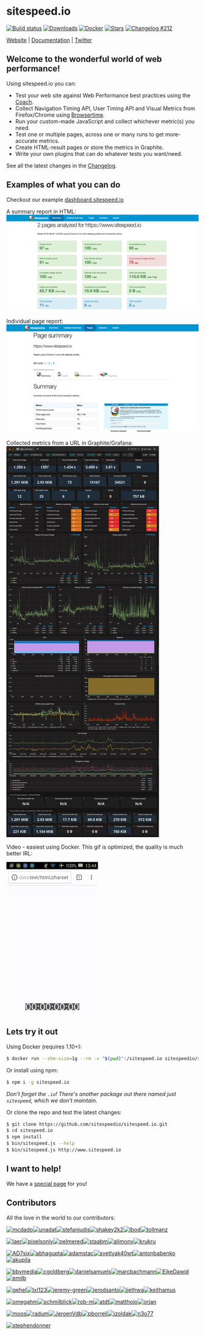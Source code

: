 # sitespeed.io

[![Build status][travis-image]][travis-url]
[![Downloads][downloads-image]][downloads-url]
[![Docker][docker-image]][docker-url]
[![Stars][stars-image]][stars-url]
[![Changelog #212][changelog-image]][changelog-url]


[Website](https://www.sitespeed.io/) | [Documentation](https://www.sitespeed.io/documentation/) | [Twitter](https://twitter.com/SiteSpeedio)

## Welcome to the wonderful world of web performance!

Using sitespeed.io you can:
* Test your web site against Web Performance best practices using the [Coach](https://github.com/sitespeedio/coach).
* Collect Navigation Timing API, User Timing API and Visual Metrics from Firefox/Chrome using [Browsertime](https://github.com/sitespeedio/browsertime).
* Run your custom-made JavaScript and collect whichever metric(s) you need.
* Test one or multiple pages, across one or many runs to get more-accurate metrics.
* Create HTML-result pages or store the metrics in Graphite.
* Write your own plugins that can do whatever tests you want/need.

See all the latest changes in the [Changelog](https://github.com/sitespeedio/sitespeed.io/blob/master/CHANGELOG.md).

## Examples of what you can do

Checkout our example [dashboard.sitespeed.io](https://dashboard.sitespeed.io/dashboard/db/page-summary)

A summary report in HTML:
<img src="https://raw.githubusercontent.com/sitespeedio/sitespeed.io/master/docs/img/html-summary.png">

Individual page report:
<img src="https://raw.githubusercontent.com/sitespeedio/sitespeed.io/master/docs/img/page.png">

Collected metrics from a URL in Graphite/Grafana:
<img src="https://raw.githubusercontent.com/sitespeedio/sitespeed.io/master/docs/img/grafana-page-summary.png">

Video - easiest using Docker. This gif is optimized, the quality is much better IRL:

<img src="https://raw.githubusercontent.com/sitespeedio/sitespeed.io/master/docs/img/barack.gif">

## Lets try it out

Using Docker (requires 1.10+):

```bash
$ docker run --shm-size=1g --rm -v "$(pwd)":/sitespeed.io sitespeedio/sitespeed.io --video --speedIndex https://www.sitespeed.io/
```

Or install using npm:

```bash
$ npm i -g sitespeed.io
```

_Don't forget the `.io`! There's another package out there named just `sitespeed`, which we don't maintain._

Or clone the repo and test the latest changes:

```bash
$ git clone https://github.com/sitespeedio/sitespeed.io.git
$ cd sitespeed.io
$ npm install
$ bin/sitespeed.js --help
$ bin/sitespeed.js http://www.sitespeed.io
```

## I want to help!
We have a [special page](HELP.md) for you!

## Contributors
All the love in the world to our contributors:

[<img alt="mcdado" src="https://avatars2.githubusercontent.com/u/898057?v=4&s=117" width="117">](https://github.com/mcdado)[<img alt="unadat" src="https://avatars3.githubusercontent.com/u/2950381?v=4&s=117" width="117">](https://github.com/unadat)[<img alt="stefanjudis" src="https://avatars3.githubusercontent.com/u/962099?v=4&s=117" width="117">](https://github.com/stefanjudis)[<img alt="shakey2k2" src="https://avatars1.githubusercontent.com/u/5218401?v=4&s=117" width="117">](https://github.com/shakey2k2)[<img alt="lbod" src="https://avatars1.githubusercontent.com/u/733371?v=4&s=117" width="117">](https://github.com/lbod)[<img alt="tollmanz" src="https://avatars3.githubusercontent.com/u/921795?v=4&s=117" width="117">](https://github.com/tollmanz)

[<img alt="laer" src="https://avatars3.githubusercontent.com/u/233972?v=4&s=117" width="117">](https://github.com/laer)[<img alt="pixelsonly" src="https://avatars1.githubusercontent.com/u/1099513?v=4&s=117" width="117">](https://github.com/pixelsonly)[<img alt="pelmered" src="https://avatars2.githubusercontent.com/u/680058?v=4&s=117" width="117">](https://github.com/pelmered)[<img alt="staabm" src="https://avatars2.githubusercontent.com/u/120441?v=4&s=117" width="117">](https://github.com/staabm)[<img alt="alimony" src="https://avatars3.githubusercontent.com/u/331091?v=4&s=117" width="117">](https://github.com/alimony)[<img alt="krukru" src="https://avatars3.githubusercontent.com/u/10072630?v=4&s=117" width="117">](https://github.com/krukru)

[<img alt="AD7six" src="https://avatars0.githubusercontent.com/u/33387?v=4&s=117" width="117">](https://github.com/AD7six)[<img alt="abhagupta" src="https://avatars3.githubusercontent.com/u/825965?v=4&s=117" width="117">](https://github.com/abhagupta)[<img alt="adamstac" src="https://avatars1.githubusercontent.com/u/2933?v=4&s=117" width="117">](https://github.com/adamstac)[<img alt="svetlyak40wt" src="https://avatars2.githubusercontent.com/u/24827?v=4&s=117" width="117">](https://github.com/svetlyak40wt)[<img alt="antonbabenko" src="https://avatars3.githubusercontent.com/u/393243?v=4&s=117" width="117">](https://github.com/antonbabenko)[<img alt="akupila" src="https://avatars0.githubusercontent.com/u/540683?v=4&s=117" width="117">](https://github.com/akupila)

[<img alt="bbvmedia" src="https://avatars2.githubusercontent.com/u/613914?v=4&s=117" width="117">](https://github.com/bbvmedia)[<img alt="cgoldberg" src="https://avatars0.githubusercontent.com/u/1113081?v=4&s=117" width="117">](https://github.com/cgoldberg)[<img alt="danielsamuels" src="https://avatars0.githubusercontent.com/u/1781176?v=4&s=117" width="117">](https://github.com/danielsamuels)[<img alt="marcbachmann" src="https://avatars3.githubusercontent.com/u/431376?v=4&s=117" width="117">](https://github.com/marcbachmann)[<img alt="EikeDawid" src="https://avatars3.githubusercontent.com/u/638502?v=4&s=117" width="117">](https://github.com/EikeDawid)[<img alt="emilb" src="https://avatars2.githubusercontent.com/u/86359?v=4&s=117" width="117">](https://github.com/emilb)

[<img alt="gehel" src="https://avatars1.githubusercontent.com/u/1415765?v=4&s=117" width="117">](https://github.com/gehel)[<img alt="Ixl123" src="https://avatars2.githubusercontent.com/u/2118956?v=4&s=117" width="117">](https://github.com/Ixl123)[<img alt="jeremy-green" src="https://avatars3.githubusercontent.com/u/1375140?v=4&s=117" width="117">](https://github.com/jeremy-green)[<img alt="jerodsanto" src="https://avatars0.githubusercontent.com/u/8212?v=4&s=117" width="117">](https://github.com/jerodsanto)[<img alt="jjethwa" src="https://avatars0.githubusercontent.com/u/4575316?v=4&s=117" width="117">](https://github.com/jjethwa)[<img alt="keithamus" src="https://avatars3.githubusercontent.com/u/118266?v=4&s=117" width="117">](https://github.com/keithamus)

[<img alt="omegahm" src="https://avatars1.githubusercontent.com/u/178448?v=4&s=117" width="117">](https://github.com/omegahm)[<img alt="schmilblick" src="https://avatars1.githubusercontent.com/u/31208?v=4&s=117" width="117">](https://github.com/schmilblick)[<img alt="rob-m" src="https://avatars2.githubusercontent.com/u/641076?v=4&s=117" width="117">](https://github.com/rob-m)[<img alt="atdt" src="https://avatars0.githubusercontent.com/u/376462?v=4&s=117" width="117">](https://github.com/atdt)[<img alt="matthojo" src="https://avatars1.githubusercontent.com/u/367517?v=4&s=117" width="117">](https://github.com/matthojo)[<img alt="orjan" src="https://avatars3.githubusercontent.com/u/124032?v=4&s=117" width="117">](https://github.com/orjan)

[<img alt="moos" src="https://avatars2.githubusercontent.com/u/233047?v=4&s=117" width="117">](https://github.com/moos)[<img alt="radum" src="https://avatars2.githubusercontent.com/u/46779?v=4&s=117" width="117">](https://github.com/radum)[<img alt="JeroenVdb" src="https://avatars0.githubusercontent.com/u/657797?v=4&s=117" width="117">](https://github.com/JeroenVdb)[<img alt="pborreli" src="https://avatars2.githubusercontent.com/u/77759?v=4&s=117" width="117">](https://github.com/pborreli)[<img alt="jzoldak" src="https://avatars2.githubusercontent.com/u/2338889?v=4&s=117" width="117">](https://github.com/jzoldak)[<img alt="n3o77" src="https://avatars3.githubusercontent.com/u/321891?v=4&s=117" width="117">](https://github.com/n3o77)

[<img alt="stephendonner" src="https://avatars3.githubusercontent.com/u/387249?v=4&s=117" width="117">](https://github.com/stephendonner)


[travis-image]: https://img.shields.io/travis/sitespeedio/sitespeed.io.svg?style=flat-square
[travis-url]: https://travis-ci.org/sitespeedio/sitespeed.io
[stars-url]: https://github.com/sitespeedio/sitespeed.io/stargazers
[stars-image]: https://img.shields.io/github/stars/sitespeedio/sitespeed.io.svg?style=flat-square
[downloads-image]: https://img.shields.io/npm/dt/sitespeed.io.svg?style=flat-square
[downloads-url]: https://npmjs.org/package/sitespeed.io
[docker-image]: https://img.shields.io/docker/pulls/sitespeedio/sitespeed.io.svg
[docker-url]: https://hub.docker.com/r/sitespeedio/sitespeed.io/
[changelog-image]: https://img.shields.io/badge/changelog-%23212-lightgrey.svg?style=flat-square
[changelog-url]: https://changelog.com/212
